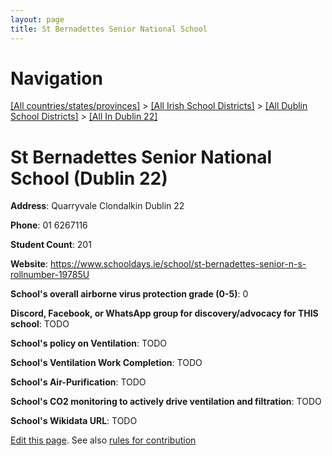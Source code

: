 ```yaml
---
layout: page
title: St Bernadettes Senior National School
---
```

# Navigation

[[All countries/states/provinces]](../../../..) > [[All Irish School Districts]](../../..) > [[All Dublin School Districts]](../..) > [[All In Dublin 22]](..)

# St Bernadettes Senior National School (Dublin 22)

**Address**: Quarryvale Clondalkin Dublin 22

**Phone**: 01 6267116

**Student Count**: 201

**Website**: <https://www.schooldays.ie/school/st-bernadettes-senior-n-s-rollnumber-19785U>

**School's overall airborne virus protection grade (0-5)**: 0

**Discord, Facebook, or WhatsApp group for discovery/advocacy for THIS school**: TODO

**School's policy on Ventilation**: TODO

**School's Ventilation Work Completion**: TODO

**School's Air-Purification**: TODO

**School's CO2 monitoring to actively drive ventilation and filtration**: TODO

**School's Wikidata URL**: TODO


[Edit this page](https://github.com/ventilate-schools/Ireland/edit/main/./Dublin_22/St_Bernadettes_Senior_National_School.md). See also [rules for contribution](../../../contribution-rules/)